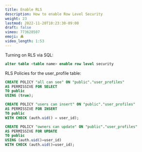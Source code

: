 ```yaml
---
title: Enable RLS
description: How to enable Row Level Security
weight: 23
lastmod: 2022-11-20T10:23:30-09:00
draft: false
vimeo: 773628507
emoji: 🚔
video_length: 1:53
---
```


Turning on RLS via SQL:

```sql
alter table <table name> enable row level security
```

RLS Policies for the user_profile table:

```sql
CREATE POLICY "all can see" ON "public"."user_profiles"
AS PERMISSIVE FOR SELECT
TO public
USING (true);

CREATE POLICY "users can insert" ON "public"."user_profiles"
AS PERMISSIVE FOR INSERT
TO public
WITH CHECK (auth.uid() = user_id);

CREATE POLICY "owners can update" ON "public"."user_profiles"
AS PERMISSIVE FOR UPDATE
TO public
USING (auth.uid()=user_id)
WITH CHECK (auth.uid()=user_id);
```